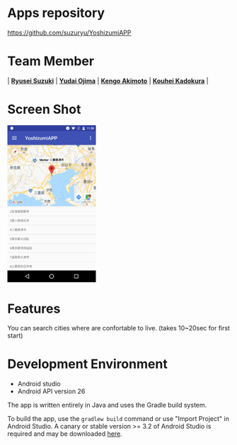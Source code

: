 # Apps repository
https://github.com/suzuryu/YoshizumiAPP

# Team Member
| <a href="https://github.com/suzuryu" target="_blank">**Ryusei Suzuki**</a> | <a href="https://github.com/YudaiOjima" target="_blank">**Yudai Ojima**</a> | <a href="https://github.com/akimoto-kengo" target="_blank">**Kengo Akimoto**</a> | <a href="https://github.com/Salesio-CS/2018-05-oratorio" target="_blank">**Kouhei Kadokura**</a> |

# Screen Shot
<img src="Screenshot_20190110-112807.png" width="200">
      

# Features
You can search cities where are confortable to live.
(takes 10~20sec for first start)

# Development Environment
* Android studio
* Android API version 26

The app is written entirely in Java and uses the Gradle build system.

To build the app, use the `gradlew build` command or use "Import Project" in
Android Studio. A canary or stable version >= 3.2 of Android Studio is
required and may be downloaded
[here](https://developer.android.com/studio/archive).
